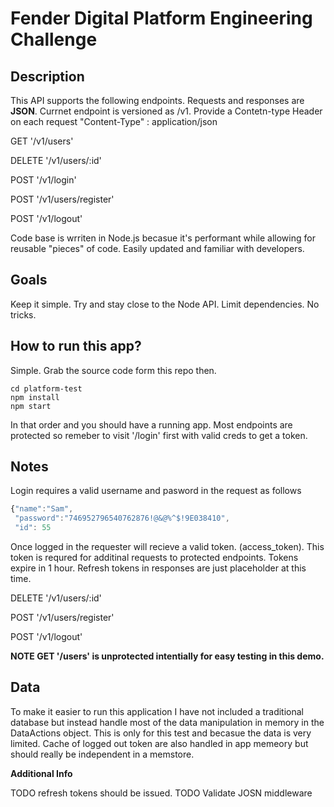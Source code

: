 # Fender Digital Platform Engineering Challenge

## Description

This API supports the following endpoints. Requests and responses are **JSON**. Currnet endpoint is versioned as /v1.
Provide a Contetn-type Header on each request "Content-Type" : application/json

GET '/v1/users'

DELETE '/v1/users/:id'

POST '/v1/login'

POST '/v1/users/register'

POST '/v1/logout'

Code base is wrriten in Node.js becasue it's performant while allowing for reusable "pieces" of code. Easily updated and familiar with developers.

## Goals
Keep it simple. Try and stay close to the Node API. Limit dependencies. No tricks.

## How to run this app?
Simple. Grab the source code form this repo then.
```
cd platform-test
npm install
npm start
```

In that order and you should have a running app. Most endpoints are protected so remeber to visit '/login' first with valid creds to get a token.

## Notes

Login requires a valid username and pasword in the request as follows
```javascript
{"name":"Sam",
 "password":"746952796540762876!@&@%^$!9E038410",
 "id": 55
```

Once logged in the requester will recieve a valid token. (access_token). This token is requred for additinal requests to protected endpoints. Tokens expire in 1 hour. Refresh tokens in responses are just placeholder at this time.

DELETE '/v1/users/:id'

POST '/v1/users/register'

POST '/v1/logout'

**NOTE  GET '/users' is unprotected intentially for easy testing in this demo.**

## Data
To make it easier to run this application I have not included a traditional database but instead handle most of the data manipulation in memory in the DataActions object. This is only for this test and becasue the data is very limited.
Cache of logged out token are also handled in app memeory but should really be independent in a memstore.


**Additional Info**

TODO refresh tokens should be issued.
TODO Validate JOSN middleware



